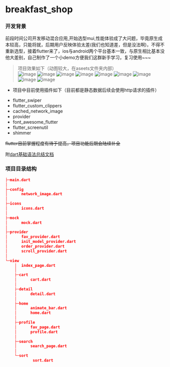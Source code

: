 # breakfast_shop

### 开发背景
前段时间公司开发移动混合应用,开始选型mui,性能体验成了大问题，毕竟原生成本较高，只能将就，后期用户反映体验太差(我们也知道差，但是没法啊)，不得不重新选型，接着flutter来了，ios与android两个平台基本一致，与原生相比基本没他大差别，自己制作了一个小demo方便我们这群新手学习，复习使用~~~

> 项目效果如下（动图较大，在aseets文件夹内部）  
![image](https://github.com/WhatProblem/breakfast_shop/blob/master/assets/1.jpg)
![image](https://github.com/WhatProblem/breakfast_shop/blob/master/assets/2.jpg)
![image](https://github.com/WhatProblem/breakfast_shop/blob/master/assets/3.jpg)
![image](https://github.com/WhatProblem/breakfast_shop/blob/master/assets/4.jpg)
![image](https://github.com/WhatProblem/breakfast_shop/blob/master/assets/5.jpg)
![image](https://github.com/WhatProblem/breakfast_shop/blob/master/assets/6.jpg)
![image](https://github.com/WhatProblem/breakfast_shop/blob/master/assets/7.jpg)
![image](https://github.com/WhatProblem/breakfast_shop/blob/master/assets/8.jpg)
![image](https://github.com/WhatProblem/breakfast_shop/blob/master/assets/9.jpg)

+ 项目中目前使用插件如下（目前都是静态数据后续会使用http请求的插件）
 - flutter_swiper
 - flutter_custom_clippers
 - cached_network_image
 - provider
 - font_awesome_flutter
 - flutter_screenutil
 - shimmer

~~flutter目前掌握程度有待于提高，项目功能后期会陆续补全~~  

附[dart基础语法总结文档](https://github.com/WhatProblem/breakfast_shop/blob/master/dart.md)

### 项目目录结构
```json
├─main.dart
│  
├─config
│      network_image.dart
│      
├─icons
│      icons.dart
│      
├─mock
│      mock.dart
│      
├─provider
│      fav_provider.dart
│      init_model_provider.dart
│      order_provider.dart
│      scroll_provider.dart
│      
└─view
    │  index_page.dart
    │  
    ├─cart
    │      cart.dart
    │      
    ├─detail
    │      detail.dart
    │      
    ├─home
    │      animate_bar.dart
    │      home.dart
    │      
    ├─profile
    │      fav_page.dart
    │      profile.dart
    │      
    ├─search
    │      search_page.dart
    │      
    └─sort
            sort.dart
            

```
